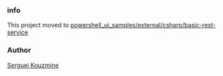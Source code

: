 ### info

This project moved to [powershell_ui_samples/external/csharp/basic-rest-service](https://github.com/sergueik/powershell_ui_samples/tree/master/external/csharp/basic-rest-service)

### Author
[Serguei Kouzmine](kouzmine_serguei@yahoo.com)

